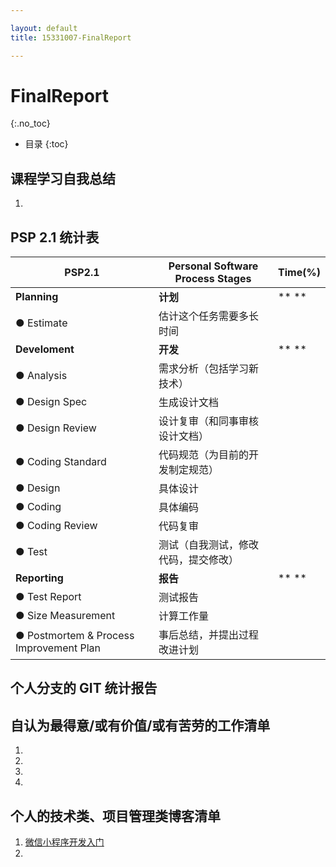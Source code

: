 ```yaml
---

layout: default
title: 15331007-FinalReport

---
```

# FinalReport
{:.no_toc}

* 目录
{:toc}

## 课程学习自我总结

1.

## PSP 2.1 统计表

| PSP2.1          | Personal Software Process Stages | Time(%) |
|-----------------|----------------------------------|---------|
|**Planning**         |	**计划**	                            |    ** **    |
|● Estimate         |	估计这个任务需要多长时间             |	      |
|**Develoment**       |	**开发**                              |	** **    |
|● Analysis         |	需求分析（包括学习新技术）            |	      |
|● Design Spec      |	生成设计文档                        |	      |
|● Design Review    |	设计复审（和同事审核设计文档）         |	    |
|● Coding Standard  |	代码规范（为目前的开发制定规范）       |	    |
|● Design           |	具体设计                           |        |
|● Coding           |	具体编码                           |	   |
|● Coding Review    |	代码复审                           |	    |
|● Test             |	测试（自我测试，修改代码，提交修改）    |	      |
|**Reporting**        |	**报告**                               |	** **    |
|● Test Report      |	测试报告                           |	    |
|● Size Measurement |	计算工作量                         |	       |
|● Postmortem & Process Improvement Plan|	事后总结，并提出过程改进计划|	|

## 个人分支的 GIT 统计报告

## 自认为最得意/或有价值/或有苦劳的工作清单

1.
2.
3.
4.


## 个人的技术类、项目管理类博客清单

1. [微信小程序开发入门](https://blog.csdn.net/cai_yt_/article/details/79954188)
2.
